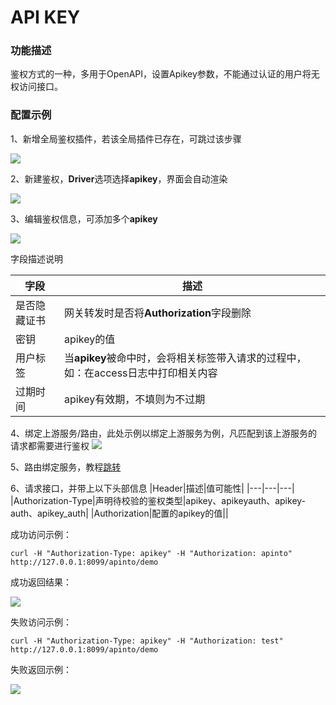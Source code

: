 # API KEY

### 功能描述

鉴权方式的一种，多用于OpenAPI，设置Apikey参数，不能通过认证的用户将无权访问接口。

### 配置示例
1、新增全局鉴权插件，若该全局插件已存在，可跳过该步骤

![](http://data.eolinker.com/course/CbYNcwya4077c176b6ef26537e7e6f10607f521143b7e62.gif)

2、新建鉴权，**Driver**选项选择**apikey**，界面会自动渲染

![](http://data.eolinker.com/course/tmP45AW70192162503de4fa4fabf96625bf991adfdaa608.gif)

3、编辑鉴权信息，可添加多个**apikey**

![](http://data.eolinker.com/course/5SstJ5hcdfa1be91dcc092f2a84c769e4efbd21a9d03874.gif)

字段描述说明

| 字段 | 描述                                                        |
|--|-----------------------------------------------------------|
| 是否隐藏证书 | 网关转发时是否将**Authorization**字段删除 |
| 密钥| apikey的值|
| 用户标签 | 当**apikey**被命中时，会将相关标签带入请求的过程中，如：在access日志中打印相关内容 | 
| 过期时间| apikey有效期，不填则为不过期|

4、绑定上游服务/路由，此处示例以绑定上游服务为例，凡匹配到该上游服务的请求都需要进行鉴权
![](http://data.eolinker.com/course/fawZtkQf82eb91db07f420052fd626707aeaa8e5851505f.gif)

5、路由绑定服务，教程[跳转](/docs/dashboard/router/http)

6、请求接口，并带上以下头部信息
|Header|描述|值可能性|
|---|---|---|
|Authorization-Type|声明待校验的鉴权类型|apikey、apikeyauth、apikey-auth、apikey_auth|
|Authorization|配置的apikey的值|| 

成功访问示例：
```shell
curl -H "Authorization-Type: apikey" -H "Authorization: apinto" http://127.0.0.1:8099/apinto/demo
```
成功返回结果：

![](http://data.eolinker.com/course/XMdDjuR9d312532674f03872a557ffd07f44c2c73952186.png)

失败访问示例：
```shell
curl -H "Authorization-Type: apikey" -H "Authorization: test" http://127.0.0.1:8099/apinto/demo
```

失败返回示例：

![](http://data.eolinker.com/course/2NxKjnL68cdd633e8bfa09b1ffbaf71d4781a92468bc90e.png)
